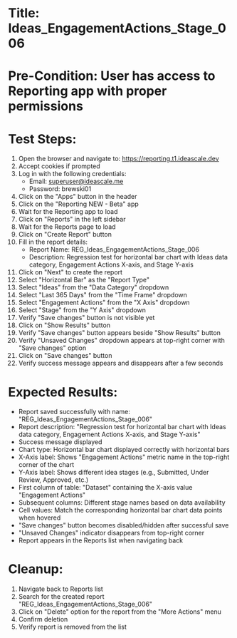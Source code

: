 # Title: Ideas_EngagementActions_Stage_006

# Pre-Condition: User has access to Reporting app with proper permissions

# Test Steps:
1. Open the browser and navigate to: https://reporting.t1.ideascale.dev
2. Accept cookies if prompted
3. Log in with the following credentials:
   - Email: superuser@ideascale.me
   - Password: brewski01
4. Click on the "Apps" button in the header
5. Click on the "Reporting NEW - Beta" app
6. Wait for the Reporting app to load
7. Click on "Reports" in the left sidebar
8. Wait for the Reports page to load
9. Click on "Create Report" button
10. Fill in the report details:
    - Report Name: REG_Ideas_EngagementActions_Stage_006
    - Description: Regression test for horizontal bar chart with Ideas data category, Engagement Actions X-axis, and Stage Y-axis
11. Click on "Next" to create the report
12. Select "Horizontal Bar" as the "Report Type"
13. Select "Ideas" from the "Data Category" dropdown
14. Select "Last 365 Days" from the "Time Frame" dropdown
15. Select "Engagement Actions" from the "X Axis" dropdown
16. Select "Stage" from the "Y Axis" dropdown
17. Verify "Save changes" button is not visible yet
18. Click on "Show Results" button
19. Verify "Save changes" button appears beside "Show Results" button
20. Verify "Unsaved Changes" dropdown appears at top-right corner with "Save changes" option
21. Click on "Save changes" button
22. Verify success message appears and disappears after a few seconds

# Expected Results:
- Report saved successfully with name: "REG_Ideas_EngagementActions_Stage_006"
- Report description: "Regression test for horizontal bar chart with Ideas data category, Engagement Actions X-axis, and Stage Y-axis"
- Success message displayed
- Chart type: Horizontal bar chart displayed correctly with horizontal bars
- X-Axis label: Shows "Engagement Actions" metric name in the top-right corner of the chart
- Y-Axis label: Shows different idea stages (e.g., Submitted, Under Review, Approved, etc.)
- First column of table: "Dataset" containing the X-axis value "Engagement Actions"
- Subsequent columns: Different stage names based on data availability
- Cell values: Match the corresponding horizontal bar chart data points when hovered
- "Save changes" button becomes disabled/hidden after successful save
- "Unsaved Changes" indicator disappears from top-right corner
- Report appears in the Reports list when navigating back

# Cleanup:
1. Navigate back to Reports list
2. Search for the created report "REG_Ideas_EngagementActions_Stage_006"
3. Click on "Delete" option for the report from the "More Actions" menu
4. Confirm deletion
5. Verify report is removed from the list